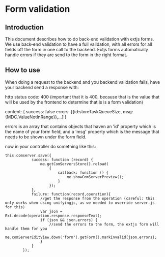 # Form validation

## Introduction

This document describes how to do back-end validation with extjs forms. We use back-end validation to have a full validation, with all errors for all fields off the form in one call to the backend.
Extjs forms automatically handle errors if they are send to the form in the right format.


## How to use

When doing a request to the backend and you backend validation fails, have your backend send a response with:

http status code: 400 (important that it is 400, because that is the value that will be used by the frontend to determine that is is a form validation)

content:
    {
        success: false
        errors: [{id:storeTaskQueueSize, msg:{MDC.ValueNotInRange}},…]
    }

errors is an array that contains objects that haven an 'id' property which is the name of your form field, and a 'msg' property which is the message that needs to be shown under the form field.

now in your controller do something like this:

    this.comserver.save({
                success: function (record) {
                    me.getComServersStore().reload(
                        {
                            callback: function () {
                                me.showComServerPreview();
                            }
                        });
                },
                failure: function(record,operation){
                    //get the response from the operation (careful: this only works when using unifyingjs, as we needed to override server.js for this)
                    var json = Ext.decode(operation.response.responseText);
                    if (json && json.errors) {
                        //send the errors to the form, the extjs form will handle them for you
                        me.comServerEditView.down('form').getForm().markInvalid(json.errors);
                    }
                }
            });